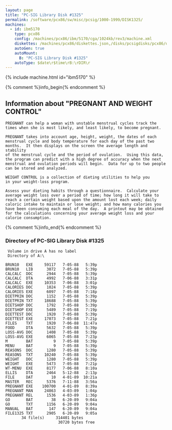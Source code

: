 ```yaml
---
layout: page
title: "PC-SIG Library Disk #1325"
permalink: /software/pcx86/sw/misc/pcsig/1000-1999/DISK1325/
machines:
  - id: ibm5170
    type: pcx86
    config: /machines/pcx86/ibm/5170/cga/1024kb/rev3/machine.xml
    diskettes: /machines/pcx86/diskettes.json,/disks/pcsigdisks/pcx86/diskettes.json
    autoGen: true
    autoMount:
      B: "PC-SIG Library Disk #1325"
    autoType: $date\r$time\rB:\rDIR\r
---
```


{% include machine.html id="ibm5170" %}

{% comment %}info_begin{% endcomment %}

## Information about "PREGNANT AND WEIGHT CONTROL"

    PREGNANT can help a woman with unstable menstrual cycles track the
    times when she is most likely, and least likely, to become pregnant.
    
    PREGNANT takes into account age, height, weight, the dates of each
    menstrual cycle and body temperature for each day of the past two
    months.  It then displays on the screen the average length and stability
    of the menstrual cycle and the period of ovulation.  Using this data,
    the program can predict with a high degree of accuracy when the next
    menstrual and ovulation periods will begin.  Data for up to two people
    can be stored and analyzed.
    
    WEIGHT CONTROL is a collection of dieting utilities to help you
    in your weight-loss program.
    
    Assess your dieting habits through a questionnaire.  Calculate your
    average weight loss over a period of time; how long it will take to
    reach a certain weight based upon the amount lost each week; daily
    caloric intake to maintain or lose weight; and how many calories you
    have been consuming each meal of the day.  A printout may be obtained
    for the calculations concerning your average weight loss and your
    calorie consumption.
{% comment %}info_end{% endcomment %}


### Directory of PC-SIG Library Disk #1325

     Volume in drive A has no label
     Directory of A:\

    BRUN10   EXE     59117   7-05-88   5:39p
    BRUN10   LIB      3072   7-05-88   5:39p
    CALCALC  DOC      2944   7-05-88   5:39p
    CALCALC  DTA      4992   7-06-88   3:31p
    CALCALC  EXE     10353   7-06-88   3:01p
    CALORIES DOC      1024   7-05-88   5:39p
    CALORIES EXE      6097   7-05-88   7:18p
    DIETPRIN DOC      1152   7-05-88   5:39p
    DIETPRIN TXT     18688   7-05-88   5:39p
    DIETSHOP DOC      1792   7-05-88   5:39p
    DIETSHOP EXE      5489   7-05-88   7:19p
    DIETTEST DOC      1920   7-05-88   5:39p
    DIETTEST EXE     17073   7-05-88   7:21p
    FILES    TXT      1920   7-06-88  11:47a
    FOOD     DTA      5632   7-05-88   5:39p
    LOSS-AVG DOC      1408   7-05-88   5:39p
    LOSS-AVG EXE      6065   7-05-88   7:23p
    M        BAT         9   7-05-88   5:39p
    MENU     BAT         9   7-05-88   5:39p
    REASONS  DOC      1280   7-05-88   5:39p
    REASONS  TXT     10240   7-05-88   5:39p
    WEIGHT   DOC      1280   7-05-88   5:39p
    WEIGHT   EXE      5473   7-05-88   7:21p
    WT-MENU  EXE      8177   7-06-88   8:10a
    ELLIS    DTA      2464   5-12-88   2:13p
    FILE     DAT        10   4-01-89  10:21a
    MASTER   REC      5376   7-11-88   3:56a
    PREGNANT EXE    100700   4-01-89   8:39a
    PREGNANT MAN     24863   4-03-89   1:04p
    PREGNANT REL      1536   4-03-89   1:36p
    GO       BAT        38   6-20-89   9:04a
    GO       TXT      1156   6-20-89   9:04a
    MANUAL   BAT       147   6-20-89   9:04a
    FILE1325 TXT      2905   6-20-89   9:05a
           34 file(s)     314401 bytes
                           30720 bytes free
